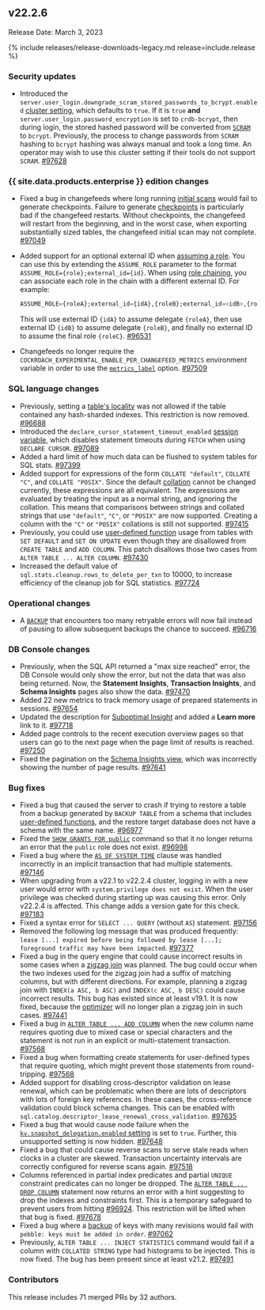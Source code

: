 ## v22.2.6

Release Date: March 3, 2023

{% include releases/release-downloads-legacy.md release=include.release %}

<h3 id="v22-2-6-security-updates">Security updates</h3>

- Introduced the `server.user_login.downgrade_scram_stored_passwords_to_bcrypt.enabled` [cluster setting](https://www.cockroachlabs.com/docs/v22.2/cluster-settings), which defaults to `true`. If it is `true` **and** `server.user_login.password_encryption` is set to `crdb-bcrypt`, then during login, the stored hashed password will be converted from [`SCRAM`](https://www.cockroachlabs.com/docs/v22.2/security-reference/scram-authentication) to `bcrypt`. Previously, the process to change passwords from `SCRAM` hashing to `bcrypt` hashing was always manual and took a long time. An operator may wish to use this cluster setting if their tools do not support `SCRAM`. [#97628][#97628]

<h3 id="v22-2-6-{{-site.data.products.enterprise-}}-edition-changes">{{ site.data.products.enterprise }} edition changes</h3>

- Fixed a bug in changefeeds where long running [initial scans](https://www.cockroachlabs.com/docs/v22.2/create-changefeed#initial-scan) would fail to generate checkpoints. Failure to generate [checkpoints](https://www.cockroachlabs.com/docs/v22.2/change-data-capture-overview#how-does-an-enterprise-changefeed-work) is particularly bad if the changefeed restarts. Without checkpoints, the changefeed will restart from the beginning, and in the worst case, when exporting substantially sized tables, the changefeed initial scan may not complete. [#97049][#97049]
- Added support for an optional external ID when [assuming a role](https://www.cockroachlabs.com/docs/v22.2/cloud-storage-authentication). You can use this by extending the `ASSUME_ROLE` parameter to the format `ASSUME_ROLE={role};external_id={id}`. When using [role chaining](https://www.cockroachlabs.com/docs/v22.2/cloud-storage-authentication#amazon-s3-role-chaining), you can associate each role in the chain with a different external ID. For example:

    ~~~sql
    ASSUME_ROLE={roleA};external_id={idA},{roleB};external_id=<idB>,{roleC}
    ~~~

    This will use external ID `{idA}` to assume delegate `{roleA}`, then use external ID `{idB}` to assume delegate `{roleB}`, and finally no external ID to assume the final role `{roleC}`. [#96531][#96531]
- Changefeeds no longer require the `COCKROACH_EXPERIMENTAL_ENABLE_PER_CHANGEFEED_METRICS` environment variable in order to use the [`metrics_label`](https://www.cockroachlabs.com/docs/v22.2/monitor-and-debug-changefeeds#using-changefeed-metrics-labels) option. [#97509][#97509]

<h3 id="v22-2-6-sql-language-changes">SQL language changes</h3>

- Previously, setting a [table's locality](https://www.cockroachlabs.com/docs/v22.2/alter-table#set-locality) was not allowed if the table contained any hash-sharded indexes. This restriction is now removed. [#96688][#96688]
- Introduced the `declare_cursor_statement_timeout_enabled` [session variable](https://www.cockroachlabs.com/docs/v22.2/set-vars), which disables statement timeouts during `FETCH` when using `DECLARE CURSOR`. [#97089][#97089]
- Added a hard limit of how much data can be flushed to system tables for SQL stats. [#97399][#97399]
- Added support for expressions of the form `COLLATE "default"`, `COLLATE "C"`, and `COLLATE "POSIX"`. Since the default [collation](https://www.cockroachlabs.com/docs/v22.2/collate) cannot be changed currently, these expressions are all equivalent. The expressions are evaluated by treating the input as a normal string, and ignoring the collation. This means that comparisons between strings and collated strings that use `"default"`, `"C"`, or `"POSIX"` are now supported. Creating a column with the `"C"` or `"POSIX"` collations is still not supported. [#97415][#97415]
- Previously, you could use [user-defined function](https://www.cockroachlabs.com/docs/v22.2/user-defined-functions) usage from tables with `SET DEFAULT` and `SET ON UPDATE` even though they are disallowed from `CREATE TABLE` and `ADD COLUMN`. This patch disallows those two cases from `ALTER TABLE ... ALTER COLUMN`. [#97430][#97430]
- Increased the default value of `sql.stats.cleanup.rows_to_delete_per_txn` to 10000, to increase efficiency of the cleanup job for SQL statistics. [#97724][#97724]

<h3 id="v22-2-6-operational-changes">Operational changes</h3>

- A [`BACKUP`](https://www.cockroachlabs.com/docs/v22.2/backup) that encounters too many retryable errors will now fail instead of pausing to allow subsequent backups the chance to succeed. [#96716][#96716]

<h3 id="v22-2-6-db-console-changes">DB Console changes</h3>

- Previously, when the SQL API returned a "max size reached" error, the DB Console would only show the error, but not the data that was also being returned. Now, the **Statement Insights**, **Transaction Insights**, and **Schema Insights** pages also show the data. [#97470][#97470]
- Added 22 new metrics to track memory usage of prepared statements in sessions. [#97654][#97654]
- Updated the description for [Suboptimal Insight](https://www.cockroachlabs.com/docs/v22.2/ui-insights-page) and added a **Learn more** link to it. [#97718][#97718]
- Added page controls to the recent execution overview pages so that users can go to the next page when the page limit of results is reached. [#97250][#97250]
- Fixed the pagination on the [Schema Insights view](https://www.cockroachlabs.com/docs/v22.2/ui-insights-page#schema-insights-tab), which was incorrectly showing the number of page results. [#97641][#97641]

<h3 id="v22-2-6-bug-fixes">Bug fixes</h3>

- Fixed a bug that caused the server to crash if trying to restore a table from a backup generated by `BACKUP TABLE` from a schema that includes [user-defined functions](https://www.cockroachlabs.com/docs/v22.2/user-defined-functions), and the restore target database does not have a schema with the same name. [#96977][#96977]
- Fixed the [`SHOW GRANTS FOR public`](https://www.cockroachlabs.com/docs/v22.2/show-grants) command so that it no longer returns an error that the `public` role does not exist. [#96998][#96998]
- Fixed a bug where the [`AS OF SYSTEM TIME`](https://www.cockroachlabs.com/docs/v22.2/as-of-system-time) clause was handled incorrectly in an implicit transaction that had multiple statements. [#97146][#97146]
- When upgrading from a v22.1 to v22.2.4 cluster, logging in with a new user would error with `system.privilege does not exist`. When the user privilege was checked during starting up was causing this error. Only v22.2.4 is affected. This change adds a version gate for this check. [#97183][#97183]
- Fixed a syntax error for `SELECT ... QUERY` (without `AS`) statement. [#97156][#97156]
- Removed the following log message that was produced frequently: `lease [...] expired before being followed by lease [...]; foreground traffic may have been impacted`. [#97377][#97377]
- Fixed a bug in the query engine that could cause incorrect results in some cases when a [zigzag join](https://www.cockroachlabs.com/docs/v22.2/joins) was planned. The bug could occur when the two indexes used for the zigzag join had a suffix of matching columns, but with different directions. For example, planning a zigzag join with `INDEX(a ASC, b ASC)` and `INDEX(c ASC, b DESC)` could cause incorrect results. This bug has existed since at least v19.1. It is now fixed, because the [optimizer](https://www.cockroachlabs.com/docs/v22.2/cost-based-optimizer) will no longer plan a zigzag join in such cases. [#97441][#97441]
- Fixed a bug in [`ALTER TABLE ... ADD COLUMN`](https://www.cockroachlabs.com/docs/v22.2/alter-table#add-column) when the new column name requires quoting due to mixed case or special characters and the statement is not run in an explicit or multi-statement transaction. [#97568][#97568]
- Fixed a bug when formatting create statements for user-defined types that require quoting, which might prevent those statements from round-tripping. [#97568][#97568]
- Added support for disabling cross-descriptor validation on lease renewal, which can be problematic when there are lots of descriptors with lots of foreign key references. In these cases, the cross-reference validation could block schema changes. This can be enabled with `sql.catalog.descriptor_lease_renewal_cross_validation`. [#97635][#97635]
- Fixed a bug that would cause node failure when the [`kv.snapshot_delegation.enabled` setting](https://www.cockroachlabs.com/docs/v22.2/cluster-settings) is set to `true`. Further, this unsupported setting is now hidden. [#97648][#97648]
- Fixed a bug that could cause reverse scans to serve stale reads when clocks in a cluster are skewed. Transaction uncertainty intervals are correctly configured for reverse scans again. [#97518][#97518]
- Columns referenced in partial index predicates and partial `UNIQUE` constraint predicates can no longer be dropped. The [`ALTER TABLE .. DROP COLUMN`](https://www.cockroachlabs.com/docs/v22.2/alter-table#drop-column) statement now returns an error with a hint suggesting to drop the indexes and constraints first. This is a temporary safeguard to prevent users from hitting [#96924](https://github.com/cockroachdb/cockroach/issues/96924). This restriction will be lifted when that bug is fixed. [#97678][#97678]
- Fixed a bug where a [backup](https://www.cockroachlabs.com/docs/v22.2/take-backups-with-revision-history-and-restore-from-a-point-in-time) of keys with many revisions would fail with `pebble: keys must be added in order`. [#97062][#97062]
- Previously, `ALTER TABLE ... INJECT STATISTICS` command would fail if a column with `COLLATED STRING` type had histograms to be injected. This is now fixed. The bug has been present since at least v21.2. [#97491][#97491]

<h3 id="v22-2-6-contributors">Contributors</h3>

This release includes 71 merged PRs by 32 authors.

</div>

[#96531]: https://github.com/cockroachdb/cockroach/pull/96531
[#96688]: https://github.com/cockroachdb/cockroach/pull/96688
[#96716]: https://github.com/cockroachdb/cockroach/pull/96716
[#96906]: https://github.com/cockroachdb/cockroach/pull/96906
[#96977]: https://github.com/cockroachdb/cockroach/pull/96977
[#96998]: https://github.com/cockroachdb/cockroach/pull/96998
[#97049]: https://github.com/cockroachdb/cockroach/pull/97049
[#97062]: https://github.com/cockroachdb/cockroach/pull/97062
[#97089]: https://github.com/cockroachdb/cockroach/pull/97089
[#97146]: https://github.com/cockroachdb/cockroach/pull/97146
[#97156]: https://github.com/cockroachdb/cockroach/pull/97156
[#97183]: https://github.com/cockroachdb/cockroach/pull/97183
[#97250]: https://github.com/cockroachdb/cockroach/pull/97250
[#97377]: https://github.com/cockroachdb/cockroach/pull/97377
[#97399]: https://github.com/cockroachdb/cockroach/pull/97399
[#97415]: https://github.com/cockroachdb/cockroach/pull/97415
[#97423]: https://github.com/cockroachdb/cockroach/pull/97423
[#97430]: https://github.com/cockroachdb/cockroach/pull/97430
[#97441]: https://github.com/cockroachdb/cockroach/pull/97441
[#97470]: https://github.com/cockroachdb/cockroach/pull/97470
[#97491]: https://github.com/cockroachdb/cockroach/pull/97491
[#97509]: https://github.com/cockroachdb/cockroach/pull/97509
[#97518]: https://github.com/cockroachdb/cockroach/pull/97518
[#97568]: https://github.com/cockroachdb/cockroach/pull/97568
[#97628]: https://github.com/cockroachdb/cockroach/pull/97628
[#97635]: https://github.com/cockroachdb/cockroach/pull/97635
[#97641]: https://github.com/cockroachdb/cockroach/pull/97641
[#97648]: https://github.com/cockroachdb/cockroach/pull/97648
[#97654]: https://github.com/cockroachdb/cockroach/pull/97654
[#97678]: https://github.com/cockroachdb/cockroach/pull/97678
[#97718]: https://github.com/cockroachdb/cockroach/pull/97718
[#97724]: https://github.com/cockroachdb/cockroach/pull/97724